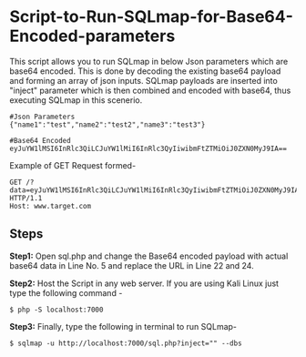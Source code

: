 # **Script-to-Run-SQLmap-for-Base64-Encoded-parameters**

This script allows you to run SQLmap in below Json parameters which are base64 encoded. This is done by decoding the existing base64 payload and forming an array of json inputs. SQLmap payloads are inserted into "inject" parameter which is then combined and encoded with base64, thus executing SQLmap in this scenerio.

```
#Json Parameters
{"name1":"test","name2":"test2","name3":"test3"}

#Base64 Encoded
eyJuYW1lMSI6InRlc3QiLCJuYW1lMiI6InRlc3QyIiwibmFtZTMiOiJ0ZXN0MyJ9IA==
```

Example of GET Request formed-
```
GET /?data=eyJuYW1lMSI6InRlc3QiLCJuYW1lMiI6InRlc3QyIiwibmFtZTMiOiJ0ZXN0MyJ9IA== HTTP/1.1
Host: www.target.com
```
## **Steps**
**Step1:** Open sql.php and change the Base64 encoded payload with actual base64 data in Line No. 5 and replace the URL in Line 22 and 24.

**Step2:** Host the Script in any web server. If you are using Kali Linux just type the following command -

```
$ php -S localhost:7000
```

**Step3:** Finally, type the following in terminal to run SQLmap-
```
$ sqlmap -u http://localhost:7000/sql.php?inject="" --dbs
```
